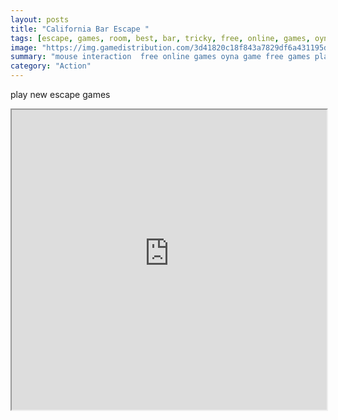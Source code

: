 ```yaml
---
layout: posts
title: "California Bar Escape "
tags: [escape, games, room, best, bar, tricky, free, online, games, oyna, game, free, games, play, play, games]
image: "https://img.gamedistribution.com/3d41820c18f843a7829df6a431195d50.jpg"
summary: "mouse interaction  free online games oyna game free games play play games"
category: "Action"
---
```


play new escape games

<iframe width="100%" height="480px;" src="https://flash.gamedistribution.com?game=3d41820c18f843a7829df6a431195d50"></iframe>